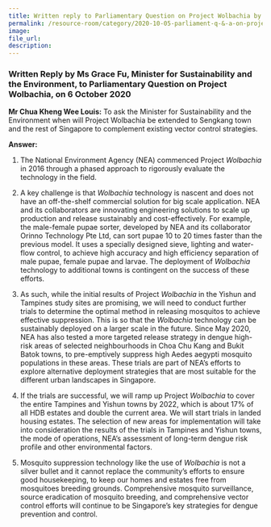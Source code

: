 ```yaml
---  
title: Written reply to Parliamentary Question on Project Wolbachia by Ms Grace Fu, Minister for Sustainability and the Environment  
permalink: /resource-room/category/2020-10-05-parliament-q-&-a-on-project-wolbachia/  
image:  
file_url:  
description:  
---  
```


### Written Reply by Ms Grace Fu, Minister for Sustainability and the Environment, to Parliamentary Question on Project Wolbachia, on 6 October 2020  

**Mr Chua Kheng Wee Louis:** To ask the Minister for Sustainability and the Environment when will Project Wolbachia be extended to Sengkang town and the rest of Singapore to complement existing vector control strategies.  

**Answer:**  

1. The National Environment Agency (NEA) commenced Project *Wolbachia* in 2016 through a phased approach to rigorously evaluate the technology in the field.  

2. A key challenge is that *Wolbachia* technology is nascent and does not have an off-the-shelf commercial solution for big scale application. NEA and its collaborators are innovating engineering solutions to scale up production and release sustainably and cost-effectively. For example, the male-female pupae sorter, developed by NEA and its collaborator Orinno Technology Pte Ltd, can sort pupae 10 to 20 times faster than the previous model. It uses a specially designed sieve, lighting and water-flow control, to achieve high accuracy and high efficiency separation of male pupae, female pupae and larvae. The deployment of *Wolbachia* technology to additional towns is contingent on the success of these efforts.  

3. As such, while the initial results of Project *Wolbachia* in the Yishun and Tampines study sites are promising, we will need to conduct further trials to determine the optimal method in releasing mosquitos to achieve effective suppression. This is so that the *Wolbachia* technology can be sustainably deployed on a larger scale in the future. Since May 2020, NEA has also tested a more targeted release strategy in dengue high-risk areas of selected neighbourhoods in Choa Chu Kang and Bukit Batok towns, to pre-emptively suppress high Aedes aegypti mosquito populations in these areas. These trials are part of NEA’s efforts to explore alternative deployment strategies that are most suitable for the different urban landscapes in Singapore.  

4. If the trials are successful, we will ramp up Project *Wolbachia* to cover the entire Tampines and Yishun towns by 2022, which is about 17% of all HDB estates and double the current area. We will start trials in landed housing estates. The selection of new areas for implementation will take into consideration the results of the trials in Tampines and Yishun towns, the mode of operations, NEA’s assessment of long-term dengue risk profile and other environmental factors.  

5. Mosquito suppression technology like the use of *Wolbachia* is not a silver bullet and it cannot replace the community’s efforts to ensure good housekeeping, to keep our homes and estates free from mosquitoes breeding grounds. Comprehensive mosquito surveillance, source eradication of mosquito breeding, and comprehensive vector control efforts will continue to be Singapore’s key strategies for dengue prevention and control.  
